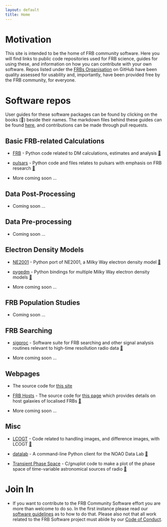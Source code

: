 ```yaml
---
layout: default
title: Home
---
```


# Motivation

This site is intended to be the home of FRB community software. Here you will find links to public code repositories used for FRB science, guides for using these, and information on how you can contribute with your own software. Repos listed under the [FRBs Organisation](https://github.com/FRBs) on GitHub have been quality assessed for usability and, importantly, have been provided free by the FRB community, for everyone.

# Software repos
User guides for these software packages can be found by clicking on the books (📓) beside their names. The markdown files behind these guides can be found [here](https://github.com/FRBs/FRBs.github.io/tree/master/user-guides), and contributions can be made through pull requests.

## Basic FRB-related Calculations

- [FRB](https://github.com/FRBs/FRB) - Python code related to DM calculations, estimates and analysis [📓](https://frb.software/user-guides/FRB.html)

- [pulsars](https://github.com/FRBs/pulsars) - Python code and files relates to pulsars with emphasis on FRB research [📓](https://frb.software/user-guides/pulsars.html)

- More coming soon ...

## Data Post-Processing

- Coming soon ...

## Data Pre-processing 

- Coming soon ...

## Electron Density Models

- [NE2001](https://github.com/FRBs/ne2001)  - Python port of NE2001, a Milky Way electron density model [📓](https://frb.software/user-guides/ne2001.html)

- [pygedm](https://github.com/FRBs/pygedm)  - Python bindings for multiple Milky Way electron density models [📓](https://frb.software/user-guides/pygedm.html)

- More coming soon ...

## FRB Population Studies 

- Coming soon ...

## FRB Searching

- [sigproc](https://github.com/FRBs/sigproc) - Software suite for FRB searching and other signal analysis routines relevant to high-time resollution radio data [📓](https://frb.software/user-guides/sigproc.html)

- More coming soon ...

## Webpages

- The source code for [this site](https://github.com/FRBs/FRBs.github.io)

- [FRB Hosts](https://github.com/FRBs/FRBhostpage) - The source code for [this page](https://http://frbhosts.org) which provides details on host galaxies of localised FRBs [📓](https://frb.software/user-guides/FRBhostpage.html)

- More coming soon ...

## Misc

- [LCOGT](https://github.com/FRBs/LCOGT) - Code related to handling images, and difference images, with LCOGT [📓](https://frb.software/user-guides/LCOGT.html)

- [datalab](https://github.com/FRBs/datalab) - A command-line Python client for the NOAO Data Lab [📓](https://frb.software/user-guides/datalab.html)

- [Transient Phase Space](https://github.com/FRBs/Transient_Phase_Space) - C/gnuplot code to make a plot of the phase space of time-variable astronomical sources of radio [📓](https://frb.software/user-guides/phase_space.html)

# Join In

- If you want to contribute to the FRB Community Software effort you are more than welcome to do so. In the first instance please read our [software guidelines](https://docs.google.com/document/d/1YOqif6MlPOtxfbmrT40nlKyT0szcfUEDSty3-vQjvNw/) as to how to do that. Please also not that all work related to the FRB Software project must abide by our [Code of Conduct](https://frb.software/codeconduct.html).
